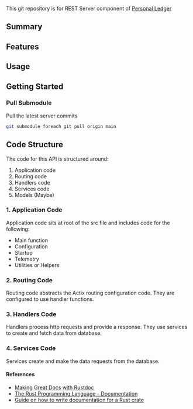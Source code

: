 This git repository is for REST Server component of [Personal Ledger](https://github.com/IanTeda/personal_ledger) 

## Summary


## Features


## Usage


## Getting Started


### Pull Submodule

Pull the latest server commits

```bash
git submodule foreach git pull origin main
```

## Code Structure

The code for this API is structured around:

1. Application code
2. Routing code
3. Handlers code
4. Services code
5. Models (Maybe)

### 1. Application Code

Application code sits at root of the src file and includes code for the following:

* Main function
* Configuration
* Startup
* Telemetry
* Utilities or Helpers

### 2. Routing Code

Routing code abstracts the Actix routing configuration code. They are configured
to use handler functions.

### 3. Handlers Code

Handlers process http requests and provide a response. They use services to create
and fetch data from database. 

### 4. Services Code

Services create and make the data requests from the database.

#### References

* [Making Great Docs with Rustdoc](https://www.tangramvision.com/blog/making-great-docs-with-rustdoc)
* [The Rust Programming Language - Documentation](https://web.mit.edu/rust-lang_v1.25/arch/amd64_ubuntu1404/share/doc/rust/html/book/first-edition/documentation.html)
* [Guide on how to write documentation for a Rust crate](https://blog.guillaume-gomez.fr/articles/2020-03-12+Guide+on+how+to+write+documentation+for+a+Rust+crate)